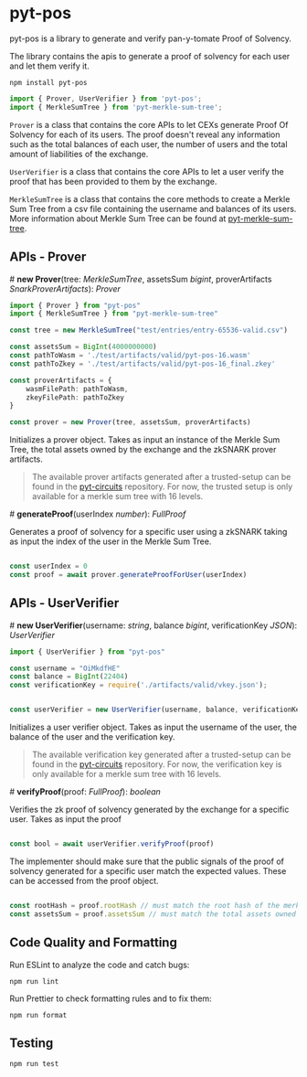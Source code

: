 # pyt-pos

pyt-pos is a library to generate and verify pan-y-tomate Proof of Solvency. 

The library contains the apis to generate a proof of solvency for each user and let them verify it. 

```npm install pyt-pos```

```typescript
import { Prover, UserVerifier } from 'pyt-pos';
import { MerkleSumTree } from 'pyt-merkle-sum-tree';
```

`Prover` is a class that contains the core APIs to let CEXs generate Proof Of Solvency for each of its users.
The proof doesn't reveal any information such as the total balances of each user, the number of users and the total amount of liabilities of the exchange.

`UserVerifier` is a class that contains the core APIs to let a user verify the proof that has been provided to them by the exchange.

`MerkleSumTree` is a class that contains the core methods to create a Merkle Sum Tree from a csv file containing the username and balances of its users. More information about Merkle Sum Tree can be found at [pyt-merkle-sum-tree](https://github.com/pan-y-tomate/pyt-merkle-sum-tree).

## APIs - Prover 

\# **new Prover**(tree: _MerkleSumTree_, assetsSum _bigint_, proverArtifacts _SnarkProverArtifacts_): _Prover_

```typescript
import { Prover } from "pyt-pos"
import { MerkleSumTree } from "pyt-merkle-sum-tree"

const tree = new MerkleSumTree("test/entries/entry-65536-valid.csv")

const assetsSum = BigInt(4000000000)
const pathToWasm = './test/artifacts/valid/pyt-pos-16.wasm'
const pathToZkey = './test/artifacts/valid/pyt-pos-16_final.zkey'

const proverArtifacts = {
    wasmFilePath: pathToWasm,
    zkeyFilePath: pathToZkey
}

const prover = new Prover(tree, assetsSum, proverArtifacts)
```

Initializes a prover object. Takes as input an instance of the Merkle Sum Tree, the total assets owned by the exchange and the zkSNARK prover artifacts.

> The available prover artifacts generated after a trusted-setup can be found in the [pyt-circuits](https://github.com/pan-y-tomate/pyt-circuits#trusted-setup-artifcats) repository. For now, the trusted setup is only available for a merkle sum tree with 16 levels.

\# **generateProof**(userIndex _number_): _FullProof_

Generates a proof of solvency for a specific user using a zkSNARK taking as input the index of the user in the Merkle Sum Tree. 

```typescript

const userIndex = 0
const proof = await prover.generateProofForUser(userIndex)
```

## APIs - UserVerifier 

\# **new UserVerifier**(username: _string_, balance _bigint_, verificationKey _JSON_): _UserVerifier_

```typescript
import { UserVerifier } from "pyt-pos"

const username = "OiMkdfHE"
const balance = BigInt(22404)
const verificationKey = require('./artifacts/valid/vkey.json');


const userVerifier = new UserVerifier(username, balance, verificationKey)
```

Initializes a user verifier object. Takes as input the username of the user, the balance of the user and the verification key.

> The available verification key generated after a trusted-setup can be found in the [pyt-circuits](https://github.com/pan-y-tomate/pyt-circuits#trusted-setup-artifcats) repository. For now, the verification key is only available for a merkle sum tree with 16 levels.


\# **verifyProof**(proof: _FullProof_): _boolean_

Verifies the zk proof of solvency generated by the exchange for a specific user. Takes as input the proof

```typescript

const bool = await userVerifier.verifyProof(proof)
```

The implementer should make sure that the public signals of the proof of solvency generated for a specific user match the expected values. These can be accessed from the proof object. 

```typescript

const rootHash = proof.rootHash // must match the root hash of the merkle sum tree published by the exchange
const assetsSum = proof.assetsSum // must match the total assets owned by the exchange as published by the exchange

```
## Code Quality and Formatting

Run ESLint to analyze the code and catch bugs:

```npm run lint```

Run Prettier to check formatting rules and to fix them:

```npm run format```

## Testing

```npm run test```
